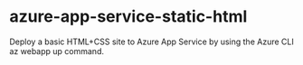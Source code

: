 # azure-app-service-static-html
Deploy a basic HTML+CSS site to Azure App Service by using the Azure CLI az webapp up command. 
